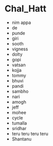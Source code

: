 # Chal_Hatt
- nim appa
- de
- punde
- giri
- sooth
- vigness
- dolty
- gopi
- vatsan
- kojja
- tommy
- bhuvi
- pandi
- sambho
- nari
- amogh
- jeff
- mohee
- cycle
- tumalla
- sridhar
- teru teru teru teru
- Shantanu
